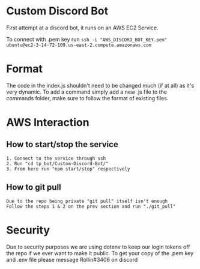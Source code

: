 # Custom Discord Bot
  First attempt at a discord bot, it runs on an AWS EC2 Service.

  To connect with .pem key run `ssh -i "AWS_DISCORD_BOT_KEY.pem" ubuntu@ec2-3-14-72-109.us-east-2.compute.amazonaws.com`

# Format

  The code in the index.js shouldn't need to be changed much (if at all) as it's very dynamic.
  To add a command simply add a new .js file to the commands folder, make sure to follow the format of existing files.

# AWS Interaction

  ## How to start/stop the service

    1. Connect to the service through ssh
    2. Run "cd tp_bot/Custom-Discord-Bot/"
    3. From here run "npm start/stop" respectively

  ## How to git pull

    Due to the repo being private "git pull" itself isn't enough
    Follow the steps 1 & 2 on the prev section and run "./git_pull"

# Security

  Due to security purposes we are using dotenv to keep our login tokens off the repo if we ever want to make it public.
  To get your copy of the .pem key and .env file please message Rollin#3406 on discord

